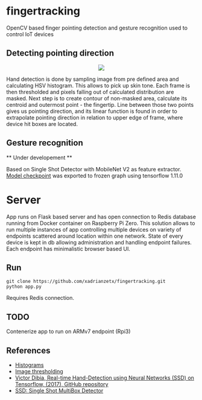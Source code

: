 # fingertracking


OpenCV based finger pointing detection and gesture recognition used to control IoT devices

## Detecting pointing direction

<p align="center">
<image src="https://github.com/xadrianzetx/fingertracking/blob/master/assets/ft5.gif"></image>
</p>


Hand detection is done by sampling image from pre defined area and calculating HSV histogram. This allows to pick up skin tone. Each frame is then thresholded and pixels falling out of calculated distribution are masked. Next step is to create contour of non-masked area, calculate its centroid and outermost point - the fingertip. Line between those two points gives us pointing direction, and its linear function is found in order to extrapolate pointing direction in relation to upper edge of frame, where device hit boxes are located.

## Gesture recognition

** Under developement **

Based on Single Shot Detector with MobileNet V2 as feature extractor. [Model checkpoint](https://github.com/victordibia/handtracking/tree/master/model-checkpoint/ssdlitemobilenetv2) was exported to frozen graph using tensorflow 1.11.0

# Server

App runs on Flask based server and has open connection to Redis database running from Docker container on Raspberry Pi Zero. This solution allows to run multiple instances of app controlling multiple devices on variety of endpoints scattered around location within one network. State of every device is kept in db allowing administration and handling endpoint failures. Each endpoint has minimalistic browser based UI.

## Run

```
git clone https://github.com/xadrianzetx/fingertracking.git
python app.py
```

Requires Redis connection.

## TODO

Contenerize app to run on ARMv7 endpoint (Rpi3)

## References

* [Histograms](https://docs.opencv.org/3.1.0/d1/db7/tutorial_py_histogram_begins.html)
* [Image thresholding](https://en.wikipedia.org/wiki/Thresholding_(image_processing))
* [Victor Dibia, Real-time Hand-Detection using Neural Networks (SSD) on Tensorflow, (2017), GitHub repository](https://github.com/victordibia/handtracking)
* [SSD: Single Shot MultiBox Detector](https://arxiv.org/abs/1512.02325)